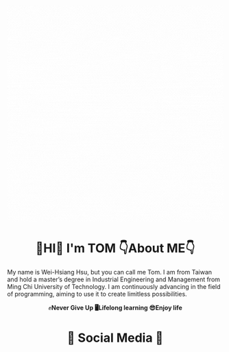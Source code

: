 ![](images/Hello.gif)

# <h1 align="center"> 👋HI👋  **I'm  TOM**  👇About ME👇 </h1>
My name is Wei-Hsiang Hsu, but you can call me Tom. I am from Taiwan and hold a master’s degree in Industrial Engineering and Management from Ming Chi University of Technology. I am continuously advancing in the field of programming, aiming to use it to create limitless possibilities.  
<p align="center"> ✊<b>Never Give Up<b>   🖥<b>Lifelong learning<b>   😎<b>Enjoy life<b></h1>

# <h1 align="center"> 🤙 <b>Social Media<b> 🤙 </h1>
